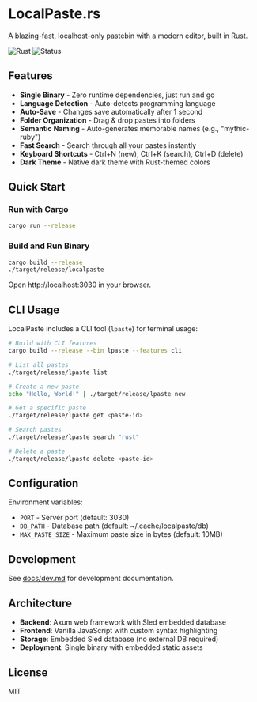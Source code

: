 # LocalPaste.rs

A blazing-fast, localhost-only pastebin with a modern editor, built in Rust.

![Rust](https://img.shields.io/badge/rust-%23E57000.svg?style=for-the-badge&logo=rust&logoColor=white)
![Status](https://img.shields.io/badge/status-active-success.svg?style=for-the-badge)

## Features

- **Single Binary** - Zero runtime dependencies, just run and go
- **Language Detection** - Auto-detects programming language
- **Auto-Save** - Changes save automatically after 1 second
- **Folder Organization** - Drag & drop pastes into folders
- **Semantic Naming** - Auto-generates memorable names (e.g., "mythic-ruby")
- **Fast Search** - Search through all your pastes instantly
- **Keyboard Shortcuts** - Ctrl+N (new), Ctrl+K (search), Ctrl+D (delete)
- **Dark Theme** - Native dark theme with Rust-themed colors

## Quick Start

### Run with Cargo
```bash
cargo run --release
```

### Build and Run Binary
```bash
cargo build --release
./target/release/localpaste
```

Open http://localhost:3030 in your browser.

## CLI Usage

LocalPaste includes a CLI tool (`lpaste`) for terminal usage:

```bash
# Build with CLI features
cargo build --release --bin lpaste --features cli

# List all pastes
./target/release/lpaste list

# Create a new paste
echo "Hello, World!" | ./target/release/lpaste new

# Get a specific paste
./target/release/lpaste get <paste-id>

# Search pastes
./target/release/lpaste search "rust"

# Delete a paste
./target/release/lpaste delete <paste-id>
```

## Configuration

Environment variables:
- `PORT` - Server port (default: 3030)
- `DB_PATH` - Database path (default: ~/.cache/localpaste/db)
- `MAX_PASTE_SIZE` - Maximum paste size in bytes (default: 10MB)

## Development

See [docs/dev.md](docs/dev.md) for development documentation.

## Architecture

- **Backend**: Axum web framework with Sled embedded database
- **Frontend**: Vanilla JavaScript with custom syntax highlighting
- **Storage**: Embedded Sled database (no external DB required)
- **Deployment**: Single binary with embedded static assets

## License

MIT